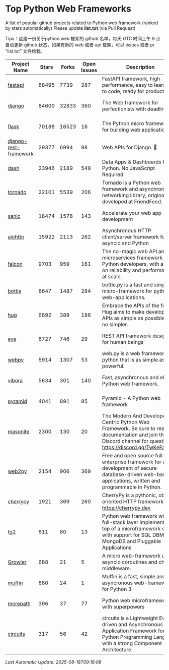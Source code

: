 # Top Python Web Frameworks
A list of popular github projects related to Python web framework (ranked by stars automatically)
Please update **list.txt** (via Pull Request)

Tips：这是一份关于python web 框架的 github 名单，每天 UTC 时间上午 9 点自动更新 github 状态，如果有新的 web 或者 api 框架，可以 issues 或者 pr “list.txt” 文件给我。

| Project Name | Stars | Forks | Open Issues | Description | Last Commit |
| ------------ | ----- | ----- | ----------- | ----------- | ----------- |
| [fastapi](https://github.com/fastapi/fastapi) | 88495 | 7739 | 287 | FastAPI framework, high performance, easy to learn, fast to code, ready for production | 2025-08-18 06:35:06 |
| [django](https://github.com/django/django) | 84609 | 32833 | 360 | The Web framework for perfectionists with deadlines. | 2025-08-17 18:43:20 |
| [flask](https://github.com/pallets/flask) | 70188 | 16523 | 16 | The Python micro framework for building web applications. | 2025-06-12 20:48:07 |
| [django-rest-framework](https://github.com/encode/django-rest-framework) | 29377 | 6994 | 98 | Web APIs for Django. 🎸 | 2025-08-16 07:09:47 |
| [dash](https://github.com/plotly/dash) | 23946 | 2189 | 549 | Data Apps & Dashboards for Python. No JavaScript Required. | 2025-08-13 19:35:00 |
| [tornado](https://github.com/tornadoweb/tornado) | 22101 | 5539 | 206 | Tornado is a Python web framework and asynchronous networking library, originally developed at FriendFeed. | 2025-08-12 13:21:38 |
| [sanic](https://github.com/sanic-org/sanic) | 18474 | 1578 | 143 |  Accelerate your web app development  | Build fast. Run fast. | 2025-03-31 21:19:26 |
| [aiohttp](https://github.com/aio-libs/aiohttp) | 15922 | 2113 | 262 | Asynchronous HTTP client/server framework for asyncio and Python | 2025-08-15 10:57:27 |
| [falcon](https://github.com/falconry/falcon) | 9703 | 959 | 161 | The no-magic web API and microservices framework for Python developers, with a focus on reliability and performance at scale. | 2025-08-14 14:40:39 |
| [bottle](https://github.com/bottlepy/bottle) | 8647 | 1487 | 284 | bottle.py is a fast and simple micro-framework for python web-applications. | 2025-06-27 10:14:03 |
| [hug](https://github.com/hugapi/hug) | 6892 | 389 | 186 | Embrace the APIs of the future. Hug aims to make developing APIs as simple as possible, but no simpler. | 2023-06-30 13:14:01 |
| [eve](https://github.com/pyeve/eve) | 6727 | 746 | 29 | REST API framework designed for human beings | 2025-06-03 13:00:09 |
| [webpy](https://github.com/webpy/webpy) | 5914 | 1307 | 53 | web.py is a web framework for python that is as simple as it is powerful.  | 2025-08-11 19:04:13 |
| [vibora](https://github.com/vibora-io/vibora) | 5634 | 301 | 140 | Fast, asynchronous and elegant Python web framework. | 2019-02-11 10:54:12 |
| [pyramid](https://github.com/Pylons/pyramid) | 4041 | 891 | 85 | Pyramid - A Python web framework | 2024-12-20 23:21:35 |
| [masonite](https://github.com/MasoniteFramework/masonite) | 2300 | 130 | 20 | The Modern And Developer Centric Python Web Framework. Be sure to read the documentation and join the Discord channel for questions: https://discord.gg/TwKeFahmPZ | 2025-03-20 20:11:49 |
| [web2py](https://github.com/web2py/web2py) | 2154 | 906 | 369 | Free and open source full-stack enterprise framework for agile development of secure database-driven web-based applications, written and programmable in Python. | 2025-07-14 00:48:47 |
| [cherrypy](https://github.com/cherrypy/cherrypy) | 1921 | 369 | 260 | CherryPy is a pythonic, object-oriented HTTP framework.      https://cherrypy.dev | 2025-07-04 16:22:41 |
| [tg2](https://github.com/TurboGears/tg2) | 811 | 80 | 13 | Python web framework with full-stack layer implemented on top of a microframework core with support for SQL DBMS, MongoDB and Pluggable Applications | 2025-02-18 22:52:59 |
| [Growler](https://github.com/pyGrowler/Growler) | 688 | 21 | 5 | A micro web-framework using asyncio coroutines and chained middleware. | 2020-03-08 07:51:41 |
| [muffin](https://github.com/klen/muffin) | 680 | 24 | 1 | Muffin is a fast, simple and asyncronous web-framework for Python 3 | 2025-07-21 10:54:32 |
| [morepath](https://github.com/morepath/morepath) | 396 | 37 | 77 | Python web microframework with superpowers | 2022-05-29 18:09:39 |
| [circuits](https://github.com/circuits/circuits) | 317 | 56 | 42 | circuits is a Lightweight Event driven and Asynchronous Application Framework for the Python Programming Language with a strong Component Architecture. | 2024-04-03 22:38:28 |

*Last Automatic Update: 2025-08-18T09:16:08*